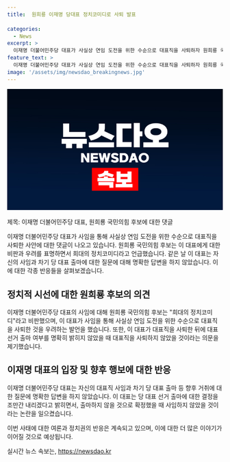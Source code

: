 ```yaml
---
title:  원희룡 이재명 당대표 정치코미디로 사퇴 발표

categories:
  - News
excerpt: >
  이재명 더불어민주당 대표가 사실상 연임 도전을 위한 수순으로 대표직을 사퇴하자 원희룡 국민의힘 당권주자는 이를 희대의 정치코미디로 비판했다. 원 전 국토교통부 장관은 이 대표를 향해 민주당의 아버지로 등극하더니 대표 연임을 위해 사퇴하는 정치코미디를 연출하고 있다고 주장했다. 또한, 국민의 울분에 대한 크게 높은 책임을 지닌다며 헌정파괴세력의 준동을 막기 위해 단합해야 한다고 강조했다. 한편, 이 대표는 출마 하지 않을 것을 확정하면서 대표직 사퇴 의사를 밝혔다.
feature_text: >
  이재명 더불어민주당 대표가 사실상 연임 도전을 위한 수순으로 대표직을 사퇴하자 원희룡 국민의힘 당권주자는 이를 희대의 정치코미디로 비판했다. 원 전 국토교통부 장관은 이 대표를 향해 민주당의 아버지로 등극하더니 대표 연임을 위해 사퇴하는 정치코미디를 연출하고 있다고 주장했다. 또한, 국민의 울분에 대한 크게 높은 책임을 지닌다며 헌정파괴세력의 준동을 막기 위해 단합해야 한다고 강조했다. 한편, 이 대표는 출마 하지 않을 것을 확정하면서 대표직 사퇴 의사를 밝혔다.
image: '/assets/img/newsdao_breakingnews.jpg'
---
```


<p><img src="/assets/img/newsdao_breakingnews.jpg" alt="koreaapp 속보" /></p>

<p>제목: 이재명 더불어민주당 대표, 원희룡 국민의힘 후보에 대한 댓글</p>

<p>이재명 더불어민주당 대표가 사임을 통해 사실상 연임 도전을 위한 수순으로 대표직을 사퇴한 사안에 대한 댓글이 나오고 있습니다. 원희룡 국민의힘 후보는 이 대표에게 대한 비판과 우려를 표명하면서 희대의 정치코미디라고 언급했습니다. 같은 날 이 대표는 자신의 사임과 차기 당 대표 출마에 대한 질문에 대해 명확한 답변을 하지 않았습니다. 이에 대한 각종 반응들을 살펴보겠습니다. </p>

<h2 data-ke-size="size26">정치적 시선에 대한 원희룡 후보의 의견</h2>

<p>이재명 더불어민주당 대표의 사임에 대해 원희룡 국민의힘 후보는 "희대의 정치코미디"라고 비판했으며, 이 대표가 사임을 통해 사실상 연임 도전을 위한 수순으로 대표직을 사퇴한 것을 우려하는 발언을 했습니다. 또한, 이 대표가 대표직을 사퇴한 뒤에 대표 선거 출마 여부를 명확히 밝히지 않았을 때 대표직을 사퇴하지 않았을 것이라는 의문을 제기했습니다.</p>

<h2 data-ke-size="size26">이재명 대표의 입장 및 향후 행보에 대한 반응</h2>

<p>이재명 더불어민주당 대표는 자신의 대표직 사임과 차기 당 대표 출마 등 향후 거취에 대한 질문에 명확한 답변을 하지 않았습니다. 이 대표는 당 대표 선거 출마에 대한 결정을 조만간 내리겠다고 밝히면서, 출마하지 않을 것으로 확정했을 때 사임하지 않았을 것이라는 논란을 일으켰습니다.</p>

<p>이번 사태에 대한 여론과 정치권의 반응은 계속되고 있으며, 이에 대한 더 많은 이야기가 이어질 것으로 예상됩니다.</p>
실시간 뉴스 속보는, <a href="https://newsdao.kr" rel="dofollow">https://newsdao.kr</a>


